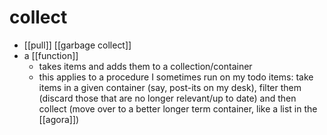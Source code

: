 # collect

- [[pull]] [[garbage collect]]
- a [[function]]
  - takes items and adds them to a collection/container
  - this applies to a procedure I sometimes run on my todo items: take items in a given container (say, post-its on my desk), filter them (discard those that are no longer relevant/up to date) and then collect (move over to a better longer term container, like a list in the [[agora]])

